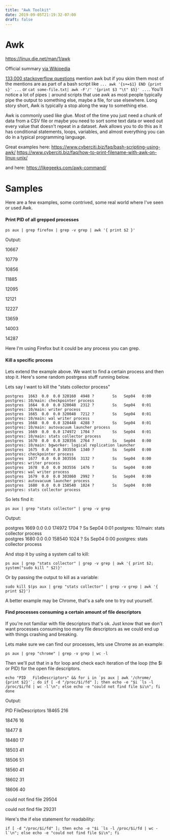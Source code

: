 ```yaml
---
title: "Awk Toolkit"
date: 2019-09-05T21:19:32-07:00
draft: false
---
```


# Awk
https://linux.die.net/man/1/awk

Official summary [via Wikipedia](https://en.wikipedia.org/wiki/AWK)

[133,000 stackoverflow questions](https://stackoverflow.com/search?q=awk) mention awk but if you skim them most of the mentions are as part of a bash script like `... awk '{s+=$1} END {print s}' ...` or `cat some-file.txt| awk -F'/' '{print $3 "\t" $5}' ...`.  You'll notice a lot of pipes `|` around scripts that use awk as most people typically pipe the output to something else, maybe a file, for use elsewhere.  Long story short, Awk is typically a stop along the way to something else.

Awk is commonly used like glue.  Most of the time you just need a chunk of data from a CSV file or maybe you need to sort some text data or weed out every value that doesn't repeat in a dataset.  Awk allows you to do this as it has conditional statements, loops, variables, and almost everything you can do in a typical programming language.

Great examples here:
https://www.cyberciti.biz/faq/bash-scripting-using-awk/
https://www.cyberciti.biz/faq/how-to-print-filename-with-awk-on-linux-unix/

and here:
https://likegeeks.com/awk-command/

# Samples
Here are a few examples, some contrived, some real world where I've seen or used Awk.
#### Print PID of all grepped processes
```
ps aux | grep firefox | grep -v grep | awk '{ print $2 }'
```

Output:

10667

10779

10856

11885

12095

12121

12227

13659

14003

14287

Here I'm using Firefox but it could be any process you can grep.

#### Kill a specific process
Lets extend the example above. We want to find a certain process and then stop it. Here's some random postrgess stuff running below.  

Lets say I want to kill the "stats collector process"
```
postgres  1663  0.0  0.0 320160  4948 ?        Ss   Sep04   0:00 postgres: 10/main: checkpointer process   
postgres  1664  0.0  0.0 320048  2312 ?        Ss   Sep04   0:01 postgres: 10/main: writer process   
postgres  1665  0.0  0.0 320048  7212 ?        Ss   Sep04   0:01 postgres: 10/main: wal writer process   
postgres  1668  0.0  0.0 320448  4288 ?        Ss   Sep04   0:01 postgres: 10/main: autovacuum launcher process   
postgres  1669  0.0  0.0 174972  1704 ?        Ss   Sep04   0:01 postgres: 10/main: stats collector process   
postgres  1670  0.0  0.0 320356  2764 ?        Ss   Sep04   0:00 postgres: 10/main: bgworker: logical replication launcher   
postgres  1675  0.0  0.0 303556  1340 ?        Ss   Sep04   0:00 postgres: checkpointer process   
postgres  1677  0.0  0.0 303556  3132 ?        Ss   Sep04   0:00 postgres: writer process   
postgres  1678  0.0  0.0 303556  1476 ?        Ss   Sep04   0:00 postgres: wal writer process   
postgres  1679  0.0  0.0 303860  2992 ?        Ss   Sep04   0:00 postgres: autovacuum launcher process   
postgres  1680  0.0  0.0 158540  1024 ?        Ss   Sep04   0:00 postgres: stats collector process   
```

So lets find it:
```
ps aux | grep "stats collector" | grep -v grep
```
Output:

postgres  1669  0.0  0.0 174972  1704 ?        Ss   Sep04   0:01 postgres: 10/main: stats collector process   
postgres  1680  0.0  0.0 158540  1024 ?        Ss   Sep04   0:00 postgres: stats collector process

And stop it by using a system call to kill:
```
ps aux | grep "stats collector" | grep -v grep | awk '{ print $2; system("sudo kill " $2)}'
```

Or by passing the output to kill as a variable:
```
sudo kill $(ps aux | grep "stats collector" | grep -v grep | awk '{ print $2}')
```

A better example may be Chrome, that's a safe one to try out yourself.

#### Find processes consuming a certain amount of file descriptors
If you're not familiar with file descriptors that's ok.  Just know that we don't want processes consuming too many file descriptors as we could end up with things crashing and breaking.

Lets make sure we can find our processes, lets use Chrome as an example:
```
ps aux | grep "chrome" | grep -v grep | wc -l
```

Then we'll put that in a for loop and check each iteration of the loop (the $i or PID) for the open file descriptors. 
```
echo "PID   FileDescriptors" && for i in `ps aux | awk '/chrome/ {print $2}'`; do if [ -d "/proc/$i/fd" ]; then echo -e "$i `ls -l /proc/$i/fd | wc -l`\n"; else echo -e "could not find file $i\n"; fi done
```
Output:

PID   FileDescriptors
18465 216

18476 16

18477 8

18480 17

18503 41

18506 51

18560 41

18602 31

18606 40

could not find file 29504

could not find file 29231



Here's the if else statement for readability:
```
if [ -d "/proc/$i/fd" ]; then echo -e "$i `ls -l /proc/$i/fd | wc -l`\n"; else echo -e "could not find file $i\n"; fi
```



